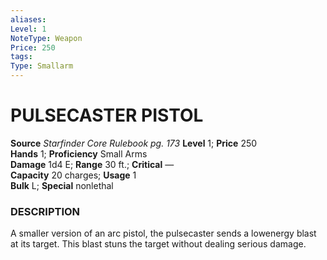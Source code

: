 ```yaml
---
aliases: 
Level: 1
NoteType: Weapon
Price: 250
tags: 
Type: Smallarm
---
```

# PULSECASTER PISTOL
**Source** _Starfinder Core Rulebook pg. 173_
**Level** 1; **Price** 250  
**Hands** 1; **Proficiency** Small Arms  
**Damage** 1d4 E; **Range** 30 ft.; **Critical** —  
**Capacity** 20 charges; **Usage** 1  
**Bulk** L; **Special** nonlethal

### DESCRIPTION

A smaller version of an arc pistol, the pulsecaster sends a lowenergy blast at its target. This blast stuns the target without dealing serious damage.